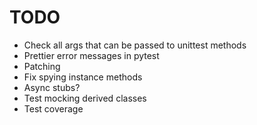 # TODO

- Check all args that can be passed to unittest methods
- Prettier error messages in pytest
- Patching
- Fix spying instance methods
- Async stubs?
- Test mocking derived classes
- Test coverage
